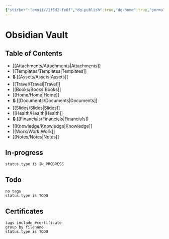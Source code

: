 ```yaml
---
{"sticker":"emoji//1f5d2-fe0f","dg-publish":true,"dg-home":true,"permalink":"/readme/","tags":["gardenEntry"],"dgPassFrontmatter":true}
---
```


# Obsidian Vault
## Table of Contents
- [[Attachments/Attachments\|Attachments]]
- [[Templates/Templates\|Templates]]
- 🔒 [[Assets/Assets\|Assets]]
- [[Travel/Travel\|Travel]]
- [[Books/Books\|Books]]
- [[Home/Home\|Home]]
- 🔒 [[Documents/Documents\|Documents]]
- [[Slides/Slides\|Slides]]
- [[Health/Health\|Health]]
- 🔒 [[Financials/Financials\|Financials]]
- [[Knowledge/Knowledge\|Knowledge]]
- [[Work/Work\|Work]]
- [[Notes/Notes\|Notes]]

## In-progress
```tasks
status.type is IN_PROGRESS
```
## Todo
```tasks
no tags
status.type is TODO
```
## Certificates
```tasks
tags include #certificate
group by filename
status.type is TODO
```
